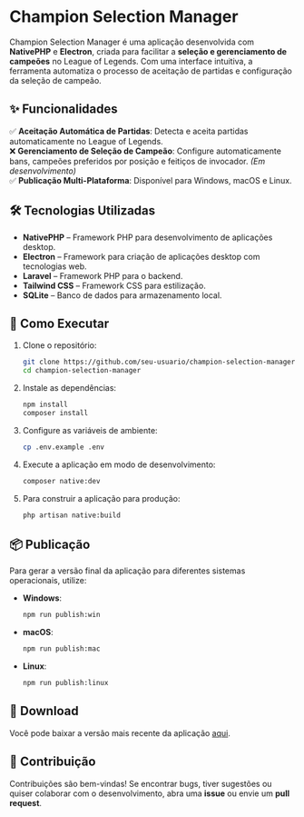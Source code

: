 # Champion Selection Manager

Champion Selection Manager é uma aplicação desenvolvida com **NativePHP** e **Electron**, criada para facilitar a **seleção e gerenciamento de campeões** no League of Legends. Com uma interface intuitiva, a ferramenta automatiza o processo de aceitação de partidas e configuração da seleção de campeão.

## ✨ Funcionalidades  

✅ **Aceitação Automática de Partidas**: Detecta e aceita partidas automaticamente no League of Legends.  
❌ **Gerenciamento de Seleção de Campeão**: Configure automaticamente bans, campeões preferidos por posição e feitiços de invocador. *(Em desenvolvimento)*  
✅ **Publicação Multi-Plataforma**: Disponível para Windows, macOS e Linux.  

## 🛠 Tecnologias Utilizadas  

- **NativePHP** – Framework PHP para desenvolvimento de aplicações desktop.  
- **Electron** – Framework para criação de aplicações desktop com tecnologias web.  
- **Laravel** – Framework PHP para o backend.  
- **Tailwind CSS** – Framework CSS para estilização.  
- **SQLite** – Banco de dados para armazenamento local.  

## 🚀 Como Executar  

1. Clone o repositório:  
    ```sh
    git clone https://github.com/seu-usuario/champion-selection-manager.git
    cd champion-selection-manager
    ```

2. Instale as dependências:  
    ```sh
    npm install
    composer install
    ```

3. Configure as variáveis de ambiente:  
    ```sh
    cp .env.example .env
    ```

4. Execute a aplicação em modo de desenvolvimento:  
    ```sh
    composer native:dev
    ```

5. Para construir a aplicação para produção:  
    ```sh
    php artisan native:build
    ```

## 📦 Publicação  

Para gerar a versão final da aplicação para diferentes sistemas operacionais, utilize:  

- **Windows**:  
    ```sh
    npm run publish:win
    ```
- **macOS**:  
    ```sh
    npm run publish:mac
    ```
- **Linux**:  
    ```sh
    npm run publish:linux
    ```

## 🔗 Download  

Você pode baixar a versão mais recente da aplicação [aqui](https://drive.google.com/file/d/1ppjlM0VYJEGUQwz6Pua9GxpDHxzEOl2z/view?usp=sharing).

## 🤝 Contribuição  

Contribuições são bem-vindas! Se encontrar bugs, tiver sugestões ou quiser colaborar com o desenvolvimento, abra uma **issue** ou envie um **pull request**.  
